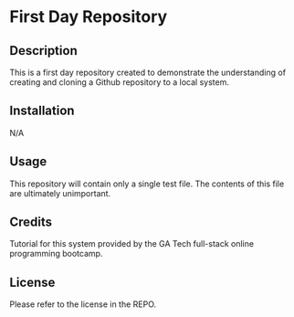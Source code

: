 # First Day Repository

## Description

This is a first day repository created to demonstrate the understanding of creating and cloning a Github repository to a local system.

## Installation

N/A

## Usage

This repository will contain only a single test file. The contents of this file are ultimately unimportant.

## Credits

Tutorial for this system provided by the GA Tech full-stack online programming bootcamp.

## License

Please refer to the license in the REPO.
